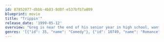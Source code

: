```yaml
---
id: 87852077-dbbb-4b83-8d0f-e537bfb7a809
blueprint: movie
title: "Trippin'"
release_date: '1999-05-12'
overview: "Greg is near the end of his senior year in high school, wanting to go to the prom, eyeing Cinny (the school's beauty with brains) from afar, and regularly trippin', daydreaming about being a big success as a poet, a student, a lover. His mom wants him to apply to colleges, but Greg hasn't a clue. One of his teachers, Mr. Shapic, tries to inspire him, too. He finally figures out he can get close to Cinny if he asks her for help with college applications. But friendship isn't enough, he wants romance and a prom date. So, he tells a few lies and, for awhile, it seems to be working. Then, things fall apart and Greg has to figure out how to put the trippin aside and get real."
genres: '[{"id": 35, "name": "Comedy"}, {"id": 10749, "name": "Romance"}]'
---
```

